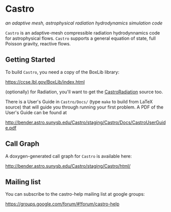 # Castro
*an adaptive mesh, astrophysical radiation hydrodynamics simulation code*

`Castro` is an adaptive-mesh compressible radiation hydrodynnamics
code for astrophysical flows.  `Castro` supports a general equation of
state, full Poisson gravity, reactive flows.


## Getting Started

To build `Castro`, you need a copy of the BoxLib library:

https://ccse.lbl.gov/BoxLib/index.html

(optionally) for Radiation, you'll want to get the
[CastroRadiation](https://github.com/BoxLib-Codes/CastroRadiation) source too.

There is a User's Guide in `Castro/Docs/` (type `make` to build
from LaTeX source) that will guide you through running your first
problem.  A PDF of the User's Guide can be found at

http://bender.astro.sunysb.edu/Castro/staging/Castro/Docs/CastroUserGuide.pdf


## Call Graph

A doxygen-generated call graph for `Castro` is available here:

http://bender.astro.sunysb.edu/Castro/staging/Castro/html/


## Mailing list

You can subscribe to the castro-help mailing list at google groups:

https://groups.google.com/forum/#!forum/castro-help
